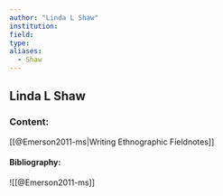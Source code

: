 ```yaml
---
author: "Linda L Shaw"
institution:
field:
type:
aliases:
  - Shaw
---
```


## Linda L Shaw

### Content:
[[@Emerson2011-ms|Writing Ethnographic Fieldnotes]]

#### Bibliography:

![[@Emerson2011-ms]]